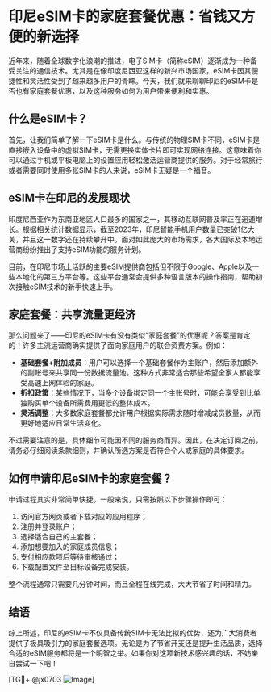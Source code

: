# 印尼eSIM卡的家庭套餐优惠：省钱又方便的新选择

近年来，随着全球数字化浪潮的推进，电子SIM卡（简称eSIM）逐渐成为一种备受关注的通信技术。尤其是在像印度尼西亚这样的新兴市场国家，eSIM卡因其便捷性和灵活性受到了越来越多用户的青睐。今天，我们就来聊聊印尼的eSIM卡是否也有家庭套餐优惠，以及这种服务如何为用户带来便利和实惠。

## 什么是eSIM卡？

首先，让我们简单了解一下eSIM卡是什么。与传统的物理SIM卡不同，eSIM卡是直接嵌入设备中的虚拟SIM卡，无需更换实体卡片即可实现网络连接。这意味着你可以通过手机或平板电脑上的设置应用轻松激活运营商提供的服务。对于经常旅行或者需要同时使用多张SIM卡的人来说，eSIM卡无疑是一个福音。

## eSIM卡在印尼的发展现状

印度尼西亚作为东南亚地区人口最多的国家之一，其移动互联网普及率正在迅速增长。根据相关统计数据显示，截至2023年，印尼智能手机用户数量已突破1亿大关，并且这一数字还在持续攀升中。面对如此庞大的市场需求，各大国际及本地运营商纷纷推出了支持eSIM功能的服务计划。

目前，在印尼市场上活跃的主要eSIM提供商包括但不限于Google、Apple以及一些本地化的第三方平台等。这些平台通常会提供多种语言版本的操作指南，帮助初次接触eSIM技术的新手快速上手。

## 家庭套餐：共享流量更经济

那么问题来了——印尼的eSIM卡有没有类似“家庭套餐”的优惠呢？答案是肯定的！许多主流运营商确实提供了面向家庭用户的联合资费方案。例如：

- **基础套餐+附加成员**：用户可以选择一个基础套餐作为主账户，然后添加额外的副账号来共享同一份数据流量池。这种方式非常适合那些希望全家人都能享受高速上网体验的家庭。
- **折扣政策**：某些情况下，当多个设备绑定同一个主账号时，可能会享受到比单独购买单个设备所需费用更低的整体成本。
- **灵活调整**：大多数家庭套餐都允许用户根据实际需求随时增减成员数量，从而更好地适应日常生活变化。

不过需要注意的是，具体细节可能因不同的服务商而异。因此，在决定订阅之前，请务必仔细阅读条款细则，并确认所选方案是否符合个人或家庭的具体要求。

## 如何申请印尼eSIM卡的家庭套餐？

申请过程其实非常简单快捷。一般来说，只需按照以下步骤操作即可：

1. 访问官方网页或者下载对应的应用程序；
2. 注册并登录账户；
3. 选择适合自己的主套餐；
4. 添加想要加入的家庭成员信息；
5. 支付相应款项后等待审核通过；
6. 下载配置文件至目标设备完成安装。

整个流程通常只需要几分钟时间，而且全程在线完成，大大节省了时间和精力。

## 结语

综上所述，印尼的eSIM卡不仅具备传统SIM卡无法比拟的优势，还为广大消费者提供了极具吸引力的家庭套餐选项。无论是为了节省开支还是提升生活品质，选择合适的eSIM服务都将是一个明智之举。如果你对这项新技术感兴趣的话，不妨亲自尝试一下吧！

[TG💪+ @jx0703 ![Image](https://github.com/user-attachments/assets/dbca1d08-cadb-493c-b0ec-ad6f7a83f270)]